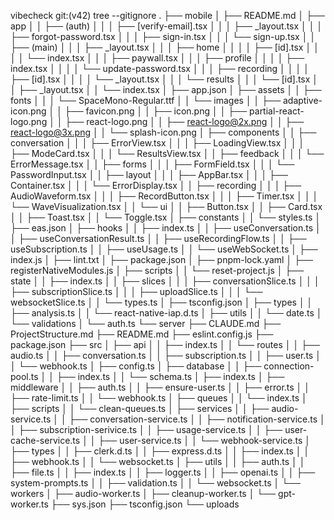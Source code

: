 vibecheck git:(v42) tree --gitignore
.
├── mobile
│   ├── README.md
│   ├── app
│   │   ├── (auth)
│   │   │   ├── [verify-email].tsx
│   │   │   ├── _layout.tsx
│   │   │   ├── forgot-password.tsx
│   │   │   ├── sign-in.tsx
│   │   │   └── sign-up.tsx
│   │   ├── (main)
│   │   │   ├── _layout.tsx
│   │   │   ├── home
│   │   │   │   ├── [id].tsx
│   │   │   │   └── index.tsx
│   │   │   ├── paywall.tsx
│   │   │   ├── profile
│   │   │   │   ├── index.tsx
│   │   │   │   └── update-password.tsx
│   │   │   ├── recording
│   │   │   │   ├── [id].tsx
│   │   │   │   └── _layout.tsx
│   │   │   └── results
│   │   │       └── [id].tsx
│   │   ├── _layout.tsx
│   │   └── index.tsx
│   ├── app.json
│   ├── assets
│   │   ├── fonts
│   │   │   └── SpaceMono-Regular.ttf
│   │   └── images
│   │       ├── adaptive-icon.png
│   │       ├── favicon.png
│   │       ├── icon.png
│   │       ├── partial-react-logo.png
│   │       ├── react-logo.png
│   │       ├── react-logo@2x.png
│   │       ├── react-logo@3x.png
│   │       └── splash-icon.png
│   ├── components
│   │   ├── conversation
│   │   │   ├── ErrorView.tsx
│   │   │   ├── LoadingView.tsx
│   │   │   ├── ModeCard.tsx
│   │   │   └── ResultsView.tsx
│   │   ├── feedback
│   │   │   └── ErrorMessage.tsx
│   │   ├── forms
│   │   │   ├── FormField.tsx
│   │   │   └── PasswordInput.tsx
│   │   ├── layout
│   │   │   ├── AppBar.tsx
│   │   │   ├── Container.tsx
│   │   │   └── ErrorDisplay.tsx
│   │   ├── recording
│   │   │   ├── AudioWaveform.tsx
│   │   │   ├── RecordButton.tsx
│   │   │   ├── Timer.tsx
│   │   │   └── WaveVisualization.tsx
│   │   └── ui
│   │       ├── Button.tsx
│   │       ├── Card.tsx
│   │       ├── Toast.tsx
│   │       └── Toggle.tsx
│   ├── constants
│   │   └── styles.ts
│   ├── eas.json
│   ├── hooks
│   │   ├── index.ts
│   │   ├── useConversation.ts
│   │   ├── useConversationResult.ts
│   │   ├── useRecordingFlow.ts
│   │   ├── useSubscription.ts
│   │   ├── useUsage.ts
│   │   └── useWebSocket.ts
│   ├── index.js
│   ├── lint.txt
│   ├── package.json
│   ├── pnpm-lock.yaml
│   ├── registerNativeModules.js
│   ├── scripts
│   │   └── reset-project.js
│   ├── state
│   │   ├── index.ts
│   │   ├── slices
│   │   │   ├── conversationSlice.ts
│   │   │   ├── subscriptionSlice.ts
│   │   │   ├── uploadSlice.ts
│   │   │   └── websocketSlice.ts
│   │   └── types.ts
│   ├── tsconfig.json
│   ├── types
│   │   ├── analysis.ts
│   │   └── react-native-iap.d.ts
│   ├── utils
│   │   └── date.ts
│   └── validations
│       └── auth.ts
└── server
    ├── CLAUDE.md
    ├── ProjectStructure.md
    ├── README.md
    ├── eslint.config.js
    ├── package.json
    ├── src
    │   ├── api
    │   │   ├── index.ts
    │   │   └── routes
    │   │       ├── audio.ts
    │   │       ├── conversation.ts
    │   │       ├── subscription.ts
    │   │       ├── user.ts
    │   │       └── webhook.ts
    │   ├── config.ts
    │   ├── database
    │   │   ├── connection-pool.ts
    │   │   ├── index.ts
    │   │   └── schema.ts
    │   ├── index.ts
    │   ├── middleware
    │   │   ├── auth.ts
    │   │   ├── ensure-user.ts
    │   │   ├── error.ts
    │   │   ├── rate-limit.ts
    │   │   └── webhook.ts
    │   ├── queues
    │   │   └── index.ts
    │   ├── scripts
    │   │   └── clean-queues.ts
    │   ├── services
    │   │   ├── audio-service.ts
    │   │   ├── conversation-service.ts
    │   │   ├── notification-service.ts
    │   │   ├── subscription-serivice.ts
    │   │   ├── usage-service.ts
    │   │   ├── user-cache-service.ts
    │   │   ├── user-service.ts
    │   │   └── webhook-service.ts
    │   ├── types
    │   │   ├── clerk.d.ts
    │   │   ├── express.d.ts
    │   │   ├── index.ts
    │   │   ├── webhook.ts
    │   │   └── websocket.ts
    │   ├── utils
    │   │   ├── auth.ts
    │   │   ├── file.ts
    │   │   ├── index.ts
    │   │   ├── logger.ts
    │   │   ├── openai.ts
    │   │   ├── system-prompts.ts
    │   │   ├── validation.ts
    │   │   └── websocket.ts
    │   └── workers
    │       ├── audio-worker.ts
    │       ├── cleanup-worker.ts
    │       └── gpt-worker.ts
    ├── sys.json
    ├── tsconfig.json
    └── uploads